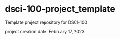 # dsci-100-project_template
Template project repository for DSCI-100

project creation date: February 17, 2023
